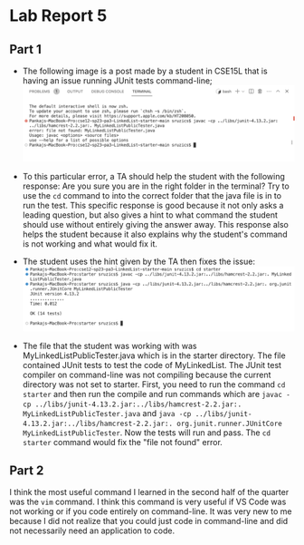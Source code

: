 # Lab Report 5

## Part 1
* The following image is a post made by a student in CSE15L that is having an issue running JUnit tests command-line;
![Image](studentissue.png)

* To this particular error, a TA should help the student with the following response: Are you sure you are in the right folder in the terminal? Try to use the `cd` command to into the correct folder that the java file is in to run the test. This specific response is good because it not only asks a leading question, but also gives a hint to what command the student should use without entirely giving the answer away. This response also helps the student because it also explains why the student's command is not working and what would fix it.

* The student uses the hint given by the TA then fixes the issue:
![Image](studentfix.png)

* The file that the student was working with was MyLinkedListPublicTester.java which is in the starter directory. The file contained JUnit tests to test the code of MyLinkedList. The JUnit test compiler on command-line was not compiling because the current directory was not set to starter. First, you need to run the command `cd starter` and then run the compile and run commands which are `javac -cp ../libs/junit-4.13.2.jar:../libs/hamcrest-2.2.jar:. MyLinkedListPublicTester.java` and `java -cp ../libs/junit-4.13.2.jar:../libs/hamcrest-2.2.jar:. org.junit.runner.JUnitCore MyLinkedListPublicTester`. Now the tests will run and pass. The `cd starter` command would fix the "file not found" error.

## Part 2
I think the most useful command I learned in the second half of the quarter was the `vim` command. I think this command is very useful if VS Code was not working or if you code entirely on command-line. It was very new to me because I did not realize that you could just code in command-line and did not necessarily need an application to code. 
